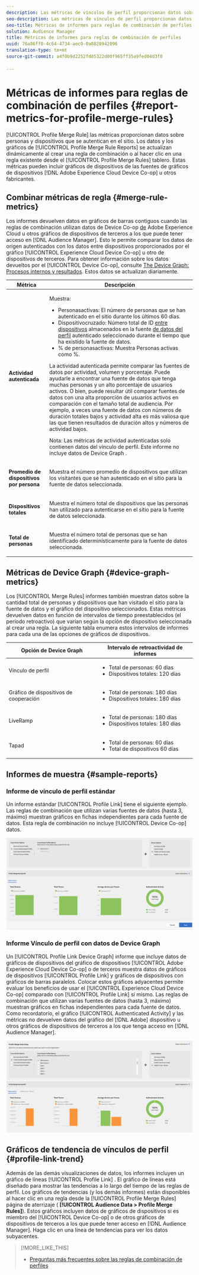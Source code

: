 ```yaml
---
description: Las métricas de vínculos de perfil proporcionan datos sobre las personas y los dispositivos que se autentican en el sitio. Los datos y los gráficos del vínculo de perfil se actualizan dinámicamente al crear reglas de combinación o al hacer clic en una regla existente desde el tablero Reglas de combinación de perfiles. Estas métricas pueden incluir gráficos de dispositivos de Adobe Experience Cloud Device Co-op u otras fuentes de gráficos de dispositivos de terceros.
seo-description: Las métricas de vínculos de perfil proporcionan datos sobre las personas y los dispositivos que se autentican en el sitio. Los datos y los gráficos del vínculo de perfil se actualizan dinámicamente al crear reglas de combinación o al hacer clic en una regla existente desde el tablero Reglas de combinación de perfiles. Estas métricas pueden incluir gráficos de dispositivos de Adobe Experience Cloud Device Co-op u otras fuentes de gráficos de dispositivos de terceros.
seo-title: Métricas de informes para reglas de combinación de perfiles
solution: Audience Manager
title: Métricas de informes para reglas de combinación de perfiles
uuid: 76a86ff0-4c64-4734-aec0-0a8828942096
translation-type: tm+mt
source-git-commit: a4f0b9d2252fd85322d00f965ff35a9fed04d3f8

---
```



# Métricas de informes para reglas de combinación de perfiles {#report-metrics-for-profile-merge-rules}

[!UICONTROL Profile Merge Rule] las métricas proporcionan datos sobre personas y dispositivos que se autentican en el sitio. Los datos y los gráficos de [!UICONTROL Profile Merge Rule Reports] se actualizan dinámicamente al crear una regla de combinación o al hacer clic en una regla existente desde el [!UICONTROL Profile Merge Rules] tablero. Estas métricas pueden incluir gráficos de dispositivos de las fuentes de gráficos de dispositivos [!DNL Adobe Experience Cloud Device Co-op] u otros fabricantes.

## Combinar métricas de regla {#merge-rule-metrics}

Los informes devuelven datos en gráficos de barras contiguos cuando las reglas de combinación utilizan datos de Device Co-op [de](https://marketing.adobe.com/resources/help/en_US/mcdc/) Adobe Experience Cloud u otros gráficos de dispositivos de terceros a los que puede tener acceso en [!DNL Audience Manager]. Esto le permite comparar los datos de origen autenticados con los datos entre dispositivos proporcionados por el gráfico [!UICONTROL Experience Cloud Device Co-op] u otro de dispositivos de terceros. Para obtener información sobre los datos devueltos por el [!UICONTROL Device Co-op], consulte [The Device Graph: Procesos internos y resultados](https://marketing.adobe.com/resources/help/en_US/mcdc/mcdc-processes.html). Estos datos se actualizan diariamente.

<table id="table_A7FB2F9804F84AC8A6DD05C0E6EE7555"> 
 <thead> 
  <tr> 
   <th colname="col1" class="entry"> Métrica </th> 
   <th colname="col2" class="entry"> Descripción </th> 
  </tr> 
 </thead>
 <tbody> 
  <tr> 
   <td colname="col1"> <p> <b><span class="wintitle"> Actividad autenticada</span></b> </p> </td> 
   <td colname="col2"> <p>Muestra: </p> 
    <ul id="ul_7F7373919A4A49028EF4BF7B28D9F8E9"> 
     <li id="li_FE2F93C496D64ED8928B3E522C9585EA"> <span class="wintitle"> Personas</span>activas: El número de personas que se han autenticado en el sitio durante los últimos 60 días. </li> 
     <li id="li_60CFD26EE68B442683C0ED5FED1A79C8"> <span class="wintitle"> Dispositivo</span>cruzado: Número total de ID <a href="merge-rules-start.md#create-data-source"> entre dispositivos</a> almacenados en la fuente <a href="https://docs.adobe.com/content/help/en/audience-manager/user-guide/features/data-sources/manage-datasources.html"> de datos del perfil</a> autenticado <a href="merge-rule-definitions.md"></a> seleccionado durante el tiempo que ha existido la fuente de datos. </li> 
     <li id="li_F2F07B6A326C4A18B79A0CF2C47D9677"> <span class="wintitle"> % de personas</span>activas: Muestra <span class="wintitle"> Personas</span> activas como %. </li> 
    </ul> <p> <span class="wintitle"> La actividad</span> autenticada permite comparar las fuentes de datos por actividad, volumen y porcentaje. Puede ayudarle a encontrar una fuente de datos que tenga muchas personas y un alto porcentaje de usuarios activos. O bien, puede resultar útil comparar fuentes de datos con una alta proporción de usuarios activos en comparación con el tamaño total de audiencia. Por ejemplo, a veces una fuente de datos con números de duración totales bajos y actividad alta es más valiosa que las que tienen resultados de duración altos y números de actividad bajos. </p> <p> <p>Nota: Las <span class="wintitle"> métricas de actividad</span> autenticadas solo contienen datos del vínculo <span class="wintitle"></span> de perfil. Este informe no incluye <span class="wintitle"> datos de Device Graph</span> . </p> </p> </td> 
  </tr> 
  <tr> 
   <td colname="col1"> <p> <b><span class="wintitle"> Promedio de dispositivos por persona</span></b> </p> </td> 
   <td colname="col2"> <p> Muestra el número promedio de dispositivos que utilizan los visitantes que se han autenticado en el sitio para la fuente de datos seleccionada. </p> </td> 
  </tr> 
  <tr> 
   <td colname="col1"> <p> <b><span class="wintitle"> Dispositivos totales</span></b> </p> </td> 
   <td colname="col2"> <p>Muestra el número total de dispositivos que las personas han utilizado para autenticarse en el sitio para la fuente de datos seleccionada. </p> </td> 
  </tr> 
  <tr> 
   <td colname="col1"> <p> <b><span class="wintitle"> Total de personas</span></b> </p> </td> 
   <td colname="col2"> <p>Muestra el número total de personas que se han identificado determinísticamente para la fuente de datos seleccionada. </p> </td> 
  </tr> 
 </tbody> 
</table>

## Métricas de Device Graph {#device-graph-metrics}

Los [!UICONTROL Merge Rules] informes también muestran datos sobre la cantidad total de personas y dispositivos que han visitado el sitio para la fuente de datos y el gráfico del dispositivo seleccionados. Estas métricas devuelven datos en función de intervalos de tiempo preestablecidos (el período retroactivo) que varían según la opción de dispositivo seleccionada al crear una regla. La siguiente tabla enumera estos intervalos de informes para cada una de las opciones de gráficos de dispositivos.

<table id="table_038983EBC71F4A55BBCA99212AC5DEE6"> 
 <thead> 
  <tr> 
   <th colname="col1" class="entry"> Opción de Device Graph </th> 
   <th colname="col2" class="entry"> Intervalo de retroactividad de informes </th> 
  </tr>
 </thead>
 <tbody> 
  <tr> 
   <td colname="col1"> <p><span class="wintitle"> Vínculo de perfil</span> </p> </td> 
   <td colname="col2"> <p> 
     <ul id="ul_B2FF2341573840549FFB96579F537082"> 
      <li id="li_B37323C2F2434F41B407500AC5C15447">Total de personas: 60 días </li> 
      <li id="li_08D911224A60418BBB3CFB4E70CE73D4">Dispositivos totales: 120 días </li> 
     </ul> </p> </td> 
  </tr> 
  <tr> 
   <td colname="col1"> <p><span class="wintitle"> Gráfico de dispositivos de cooperación</span> </p> </td> 
   <td colname="col2"> <p> 
     <ul id="ul_64AD1DD89DF64703B70B973A463BA020"> 
      <li id="li_D7D3A3871F434CBFA71BE8929EB41648">Total de personas: 180 días </li> 
      <li id="li_125D387986B2463EB310203CE5857EDA">Dispositivos totales: 180 días </li> 
     </ul> </p> </td> 
  </tr> 
  <tr> 
   <td colname="col1"> <p><span class="wintitle"> LiveRamp</span> </p> </td> 
   <td colname="col2"> <p> 
     <ul id="ul_2772F3AD7E1440789B635794ECDE8DFB"> 
      <li id="li_1432363829D64615B1D349A3722D6268">Total de personas: 180 días </li> 
      <li id="li_D5C0E3CE92524B54BBD36C73A326292B">Dispositivos totales: 180 días </li> 
     </ul> </p> </td> 
  </tr> 
  <tr> 
   <td colname="col1"> <p><span class="wintitle"> Tapad</span> </p> </td> 
   <td colname="col2"> <p> 
     <ul id="ul_274529DB58E6442E95C6AD89BECB1362"> 
      <li id="li_67102211A72A4E47AACFE5E369793C17">Total de personas: 60 días </li> 
      <li id="li_3E8F3DA6A7B5487895A626674DA363A5">Total de dispositivos 60 días </li> 
     </ul> </p> </td> 
  </tr> 
 </tbody> 
</table>

## Informes de muestra {#sample-reports}

### Informe de vínculo de perfil estándar

Un informe estándar [!UICONTROL Profile Link] tiene el siguiente ejemplo. Las reglas de combinación que utilizan varias fuentes de datos (hasta 3, máximo) muestran gráficos en fichas independientes para cada fuente de datos. Esta regla de combinación no incluye [!UICONTROL Device Co-op] datos.

![](assets/profile-link-metrics.png)

### Informe Vínculo de perfil con datos de Device Graph

Un [!UICONTROL Profile Link Device Graph] informe que incluye datos de gráficos de dispositivos del gráfico de dispositivos [!UICONTROL Adobe Experience Cloud Device Co-op] o de terceros muestra datos de gráficos de dispositivos [!UICONTROL Profile Link] y gráficos de dispositivos con gráficos de barras paralelos. Colocar estos gráficos adyacentes permite evaluar los beneficios de usar el [!UICONTROL Experience Cloud Device Co-op] comparado con [!UICONTROL Profile Link] sí mismo. Las reglas de combinación que utilizan varias fuentes de datos (hasta 3, máximo) muestran gráficos en fichas independientes para cada fuente de datos. Como recordatorio, el gráfico [!UICONTROL Authenticated Activity] y las métricas no devuelven datos del gráfico del [!DNL Adobe] dispositivo u otros gráficos de dispositivos de terceros a los que tenga acceso en [!DNL Audience Manager].

![](assets/profile-link-graph.png)

## Gráficos de tendencia de vínculos de perfil {#profile-link-trend}

Además de las demás visualizaciones de datos, los informes incluyen un gráfico de líneas [!UICONTROL Profile Link] . El gráfico de líneas está diseñado para mostrar las tendencias a lo largo del tiempo de las reglas de perfil. Los gráficos de tendencias (y los demás informes) están disponibles al hacer clic en una regla desde la [!UICONTROL Profile Merge Rules] página de aterrizaje ( **[!UICONTROL Audience Data > Profile Merge Rules]**). Estos gráficos incluyen datos de gráficos de dispositivos si es miembro del [!UICONTROL Device Co-op] o de otros gráficos de dispositivos de terceros a los que puede tener acceso en [!DNL Audience Manager]. Haga clic en una línea de tendencias para ver los datos subyacentes.

>[!MORE_LIKE_THIS]
>
>* [Preguntas más frecuentes sobre las reglas de combinación de perfiles](../../faq/faq-profile-merge.md)

